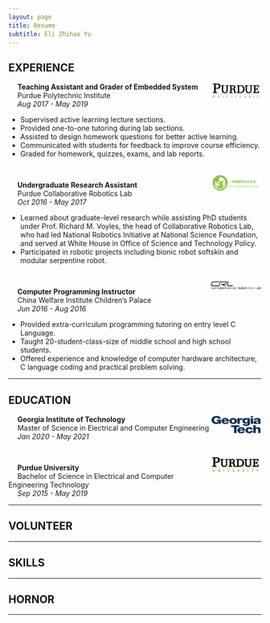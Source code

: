 ```yaml
---
layout: page
title: Resume
subtitle: Eli Zhihao Yu
---
```


## EXPERIENCE

<img src="/img/resume/polytech.png" class = "lazyload" style="vertical-align:top; width:20%; float:right;">

&emsp;
**Teaching Assistant and Grader of Embedded System**
<br/>
&emsp;
Purdue Polytechnic Institute
<br/>
&emsp;
*Aug 2017 - May 2019*

- Supervised active learning lecture sections.
- Provided one-to-one tutoring during lab sections.
- Assisted to design homework questions for better active learning.
- Communicated with students for feedback to improve course efficiency.
- Graded for homework, quizzes, exams, and lab reports.

<br/>

<img src="/img/resume/cwicp.png" class = "lazyload" style="vertical-align:top; width:20%; float:right;">

&emsp;
**Undergraduate Research Assistant**
<br/>
&emsp;
Purdue Collaborative Robotics Lab
<br/>
&emsp;
*Oct 2016 - May 2017*

- Learned about graduate-level research while assisting PhD students under Prof. Richard M. Voyles, the head of Collaborative Robotics Lab, who had led National Robotics Initiative at National Science Foundation, and served at White House in Office of Science and Technology Policy.
- Participated in robotic projects including bionic robot softskin and modular serpentine robot.

<br/>

<img src="/img/resume/crl.png" class = "lazyload" style="vertical-align:top; width:20%; float:right;">

&emsp;
**Computer Programming Instructor**
<br/>
&emsp;
China Welfare Institute Children’s Palace
<br/>
&emsp;
*Jun 2016 - Aug 2016*

- Provided extra-curriculum programming tutoring on entry level C Language.
- Taught 20-student-class-size of middle school and high school students.
- Offered experience and knowledge of computer hardware architecture, C language coding and practical problem solving.

---

## EDUCATION

<img src="/img/resume/gatech.gif" class = "lazyload" style="vertical-align:top; width:20%; float:right;">

&emsp;
**Georgia Institute of Technology**
<br/>
&emsp;
Master of Science in Electrical and Computer Engineering
<br/>
&emsp;
*Jan 2020 - May 2021*

<br/>

<img src="/img/resume/purdue.png" class = "lazyload" style="vertical-align:top; width:20%; float:right;">

&emsp;
**Purdue University**
<br/>
&emsp;
Bachelor of Science in Electrical and Computer Engineering Technology
<br/>
&emsp;
*Sep 2015 - May 2019*

---

## VOLUNTEER

---

## SKILLS

---

## HORNOR

---